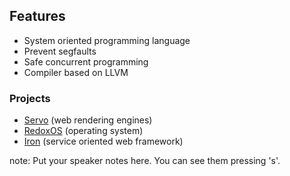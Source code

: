 ##  Features

* System oriented programming language
* Prevent segfaults
* Safe concurrent programming
* Compiler based on LLVM

### Projects

* [Servo](https://github.com/servo/servo) (web rendering engines)
* [RedoxOS](https://github.com/redox-os/redox) (operating system)
* [Iron](https://github.com/iron/iron) (service oriented web framework)

note:
    Put your speaker notes here.
    You can see them pressing 's'.
